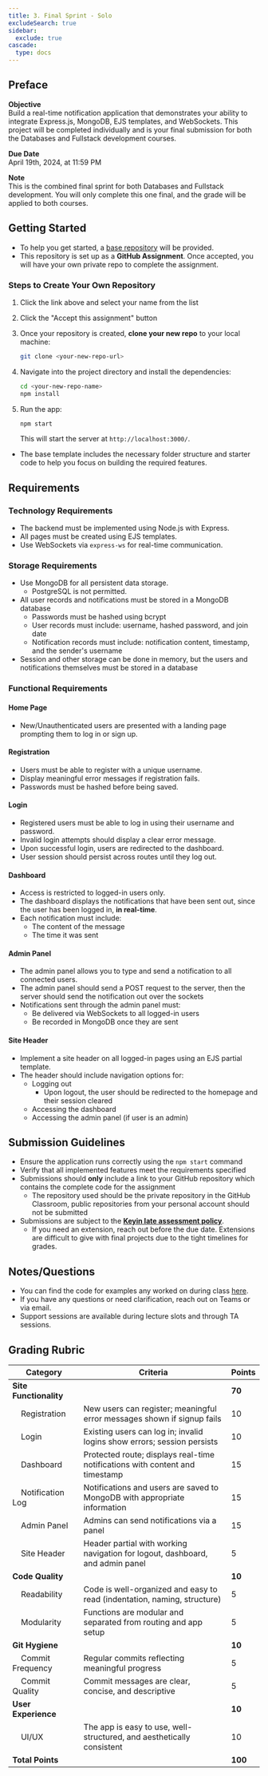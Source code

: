 ```yaml
---
title: 3. Final Sprint - Solo
excludeSearch: true
sidebar:
  exclude: true
cascade:
  type: docs
---
```


## Preface
**Objective**  
Build a real-time notification application that demonstrates your ability to integrate Express.js, MongoDB, EJS templates, and WebSockets. This project will be completed individually and is your final submission for both the Databases and Fullstack development courses.

**Due Date**  
April 19th, 2024, at 11:59 PM

**Note**  
This is the combined final sprint for both Databases and Fullstack development. You will only complete this one final, and the grade will be applied to both courses.

## Getting Started
- To help you get started, a [base repository](https://classroom.github.com/a/6w1kflNr) will be provided.
- This repository is set up as a **GitHub Assignment**. Once accepted, you will have your own private repo to complete the assignment.

### Steps to Create Your Own Repository
1. Click the link above and select your name from the list
1. Click the "Accept this assignment" button
1. Once your repository is created, **clone your new repo** to your local machine:  
    ```bash
    git clone <your-new-repo-url>
    ```
1. Navigate into the project directory and install the dependencies:
    ```bash
    cd <your-new-repo-name>
    npm install
    ```
1. Run the app:
    ```bash
    npm start
    ```

    This will start the server at `http://localhost:3000/`.

- The base template includes the necessary folder structure and starter code to help you focus on building the required features.

## Requirements

### Technology Requirements
- The backend must be implemented using Node.js with Express.
- All pages must be created using EJS templates.
- Use WebSockets via `express-ws` for real-time communication.

### Storage Requirements
- Use MongoDB for all persistent data storage.
  - PostgreSQL is not permitted.
- All user records and notifications must be stored in a MongoDB database
  - Passwords must be hashed using bcrypt
  - User records must include: username, hashed password, and join date
  - Notification records must include: notification content, timestamp, and the sender's username
- Session and other storage can be done in memory, but the users and notifications themselves must be stored in a database

### Functional Requirements

#### Home Page
- New/Unauthenticated users are presented with a landing page prompting them to log in or sign up.

#### Registration
- Users must be able to register with a unique username.
- Display meaningful error messages if registration fails.
- Passwords must be hashed before being saved.

#### Login
- Registered users must be able to log in using their username and password.
- Invalid login attempts should display a clear error message.
- Upon successful login, users are redirected to the dashboard.
- User session should persist across routes until they log out.

#### Dashboard
- Access is restricted to logged-in users only.
- The dashboard displays the notifications that have been sent out, since the user has been logged in, **in real-time**.
- Each notification must include:
  - The content of the message
  - The time it was sent

#### Admin Panel
- The admin panel allows you to type and send a notification to all connected users.
- The admin panel should send a POST request to the server, then the server should send the notification out over the sockets
- Notifications sent through the admin panel must:
  - Be delivered via WebSockets to all logged-in users
  - Be recorded in MongoDB once they are sent

#### Site Header
- Implement a site header on all logged-in pages using an EJS partial template.
- The header should include navigation options for:
  - Logging out
    - Upon logout, the user should be redirected to the homepage and their session cleared
  - Accessing the dashboard
  - Accessing the admin panel (if user is an admin)

## Submission Guidelines
- Ensure the application runs correctly using the `npm start` command
- Verify that all implemented features meet the requirements specified
- Submissions should **only** include a link to your GitHub repository which contains the complete code for the assignment
    - The repository used should be the private repository in the GitHub Classroom, public repositories from your personal account should not be submitted
- Submissions are subject to the **[Keyin late assessment policy](https://keyincollege289.sharepoint.com/:b:/s/FullstackJavascript-SD13May.2025-Aug.2025/EQsdYpI0N1RPsETRsktEqmkBTDvs1QzdvJT5cmDCQoSHWw?e=ZT4ph9)**.
  - If you need an extension, reach out before the due date. Extensions are difficult to give with final projects due to the tight timelines for grades.

## Notes/Questions
- You can find the code for examples any worked on during class [here](https://github.com/menglishca/keyin-code-samples).
- If you have any questions or need clarification, reach out on Teams or via email.
- Support sessions are available during lecture slots and through TA sessions.

## Grading Rubric

| Category                                 | Criteria                                                                                               | Points  |
|------------------------------------------|--------------------------------------------------------------------------------------------------------|---------|
| **Site Functionality**                   |                                                                                                        | **70**  |
| &nbsp;&nbsp;&nbsp;&nbsp;Registration     | New users can register; meaningful error messages shown if signup fails                                | 10      |
| &nbsp;&nbsp;&nbsp;&nbsp;Login            | Existing users can log in; invalid logins show errors; session persists                                | 10      |
| &nbsp;&nbsp;&nbsp;&nbsp;Dashboard        | Protected route; displays real-time notifications with content and timestamp                           | 15      |
| &nbsp;&nbsp;&nbsp;&nbsp;Notification Log | Notifications and users are saved to MongoDB with appropriate information                              | 15      |
| &nbsp;&nbsp;&nbsp;&nbsp;Admin Panel      | Admins can send notifications via a panel                                                              | 15      |
| &nbsp;&nbsp;&nbsp;&nbsp;Site Header      | Header partial with working navigation for logout, dashboard, and admin panel                          | 5       |
| **Code Quality**                         |                                                                                                        | **10**  |
| &nbsp;&nbsp;&nbsp;&nbsp;Readability      | Code is well-organized and easy to read (indentation, naming, structure)                               | 5       |
| &nbsp;&nbsp;&nbsp;&nbsp;Modularity       | Functions are modular and separated from routing and app setup                                         | 5       |
| **Git Hygiene**                          |                                                                                                        | **10**  |
| &nbsp;&nbsp;&nbsp;&nbsp;Commit Frequency | Regular commits reflecting meaningful progress                                                         | 5       |
| &nbsp;&nbsp;&nbsp;&nbsp;Commit Quality   | Commit messages are clear, concise, and descriptive                                                    | 5       |
| **User Experience**                      |                                                                                                        | **10**  |
| &nbsp;&nbsp;&nbsp;&nbsp;UI/UX            | The app is easy to use, well-structured, and aesthetically consistent                                  | 10      |
| **Total Points**                         |                                                                                                        | **100** |
